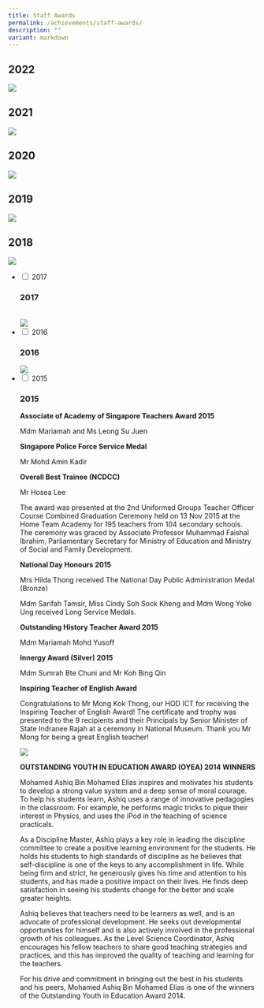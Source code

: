 ```yaml
---
title: Staff Awards
permalink: /achievements/staff-awards/
description: ""
variant: markdown
---
```

## 2022
![](/images/Achievements/Staff%20Accolades/2022_staff%20accolades.png)

## 2021
![](/images/2021staff.png)

## 2020

![](/images/2020staff.png)

## 2019

![](/images/2019staff.png)

## 2018

![](/images/2018staff.png)


<ul class="jekyllcodex_accordion">
	
<li><input type="checkbox" id="accordion1">  
<label for="accordion1">2017</label><div>  
	<h3>2017</h3><br>
	<img src="/images/2017staff.png">
	</div></li>

<li><input type="checkbox" id="accordion2">  
<label for="accordion2">2016</label><div>  
	<h3>2016</h3>
<img src="/images/2016staff.png">

</div></li>

<li><input type="checkbox" id="accordion2">  
<label for="accordion2">2015</label><div>  
	<h3>2015</h3>
<p>
<b>Associate of Academy of Singapore Teachers Award 2015</b>

Mdm Mariamah and Ms Leong Su Juen
  
<b>Singapore Police Force Service Medal</b>

Mr Mohd Amin Kadir

<b>Overall Best Trainee (NCDCC)</b>

Mr Hosea Lee
</p>

<p>The award was presented at the 2nd Uniformed Groups Teacher Officer Course Combined Graduation Ceremony held on 13 Nov 2015 at the Home Team Academy for 195 teachers from 104 secondary schools. The ceremony was graced by Associate Professor Muhammad Faishal Ibrahim, Parliamentary Secretary for Ministry of Education and Ministry of Social and Family Development.</p>

<b>National Day Honours 2015</b>

Mrs Hilda Thong received The National Day Public Administration Medal (Bronze)

Mdm Sarifah Tamsir, Miss Cindy Soh Sock Kheng and Mdm Wong Yoke Ung received Long Service Medals.

<b>Outstanding History Teacher Award 2015</b>

Mdm Mariamah Mohd Yusoff

<b>Innergy Award (Silver) 2015</b>

Mdm Sumrah Bte Chuni and Mr Koh Bing Qin

<b>Inspiring Teacher of English Award</b>

Congratulations to Mr Mong Kok Thong, our HOD ICT for receiving the Inspiring Teacher of English Award! The certificate and trophy was presented to the 9 recipients and their Principals by Senior Minister of State Indranee Rajah at a ceremony in National Museum. Thank you Mr Mong for being a great English teacher!

![](/images/mr%20mong.jpg)

<b>OUTSTANDING YOUTH IN EDUCATION AWARD (OYEA) 2014 WINNERS</b>

Mohamed Ashiq Bin Mohamed Elias inspires and motivates his students to develop a strong value system and a deep sense of moral courage. To help his students learn, Ashiq uses a range of innovative pedagogies in the classroom. For example, he performs magic tricks to pique their interest in Physics, and uses the iPod in the teaching of science practicals.

As a Discipline Master, Ashiq plays a key role in leading the discipline committee to create a positive learning environment for the students. He holds his students to high standards of discipline as he believes that self-discipline is one of the keys to any accomplishment in life. While being firm and strict, he generously gives his time and attention to his students, and has made a positive impact on their lives. He finds deep satisfaction in seeing his students change for the better and scale greater heights.

Ashiq believes that teachers need to be learners as well, and is an advocate of professional development. He seeks out developmental opportunities for himself and is also actively involved in the professional growth of his colleagues. As the Level Science Coordinator, Ashiq encourages his fellow teachers to share good teaching strategies and practices, and this has improved the quality of teaching and learning for the teachers.
	
For his drive and commitment in bringing out the best in his students and his peers, Mohamed Ashiq Bin Mohamed Elias is one of the winners of the Outstanding Youth in Education Award 2014.

</div></li></ul>